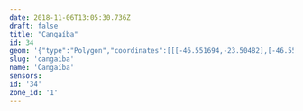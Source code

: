 ```yaml
---
date: 2018-11-06T13:05:30.736Z
draft: false
title: "Cangaíba"
id: 34
geom: '{"type":"Polygon","coordinates":[[[-46.551694,-23.50482],[-46.551363,-23.505615],[-46.551388,-23.505865],[-46.550793,-23.508434],[-46.550735,-23.509551],[-46.550441,-23.509893],[-46.550191,-23.509683],[-46.549856,-23.509515],[-46.549234,-23.509341],[-46.548754,-23.509314],[-46.547306,-23.50942],[-46.546599,-23.510779],[-46.546315,-23.511567],[-46.546023,-23.512038],[-46.54586,-23.512456],[-46.545962,-23.512877],[-46.545925,-23.514531],[-46.543494,-23.514304],[-46.54129,-23.514334],[-46.539204,-23.514565],[-46.536391,-23.515072],[-46.534589,-23.515195],[-46.532843,-23.515151],[-46.531523,-23.515035],[-46.523152,-23.513935],[-46.52256,-23.513964],[-46.52215,-23.51405],[-46.521231,-23.514468],[-46.521031,-23.514186],[-46.519911,-23.513944],[-46.518924,-23.513113],[-46.518348,-23.512839],[-46.518059,-23.512784],[-46.516955,-23.512072],[-46.516148,-23.511743],[-46.515644,-23.511645],[-46.514534,-23.511181],[-46.513846,-23.51097],[-46.513451,-23.511077],[-46.512978,-23.511028],[-46.51266,-23.510832],[-46.512017,-23.510629],[-46.511363,-23.510113],[-46.509922,-23.509934],[-46.509735,-23.509561],[-46.509654,-23.509521],[-46.508726,-23.509403],[-46.508248,-23.509601],[-46.50809,-23.509596],[-46.507002,-23.509323],[-46.506543,-23.508925],[-46.505892,-23.50895],[-46.50561,-23.508782],[-46.505351,-23.50853],[-46.503869,-23.508311],[-46.503505,-23.50832],[-46.502304,-23.508674],[-46.501201,-23.508813],[-46.50045,-23.508354],[-46.50032,-23.508117],[-46.500126,-23.507968],[-46.500044,-23.507614],[-46.499949,-23.507518],[-46.499712,-23.507548],[-46.4993,-23.507719],[-46.498575,-23.507626],[-46.498163,-23.507486],[-46.49716,-23.507526],[-46.496243,-23.506963],[-46.49515,-23.506667],[-46.494418,-23.506721],[-46.494552,-23.506441],[-46.494534,-23.506298],[-46.494231,-23.505531],[-46.493883,-23.503828],[-46.493995,-23.503303],[-46.494092,-23.501517],[-46.494069,-23.501083],[-46.493914,-23.500375],[-46.49399,-23.499936],[-46.494257,-23.499609],[-46.495141,-23.498988],[-46.496001,-23.497703],[-46.49612,-23.497881],[-46.497644,-23.49604],[-46.498095,-23.494536],[-46.498139,-23.493059],[-46.498262,-23.493067],[-46.49829,-23.492942],[-46.498423,-23.491539],[-46.499851,-23.49103],[-46.500302,-23.49096],[-46.501504,-23.490312],[-46.502123,-23.48986],[-46.502523,-23.489815],[-46.504653,-23.489267],[-46.505084,-23.488815],[-46.505276,-23.488443],[-46.505394,-23.488378],[-46.504972,-23.487326],[-46.50463,-23.486687],[-46.504122,-23.486144],[-46.503495,-23.485752],[-46.502537,-23.485485],[-46.498928,-23.485461],[-46.498158,-23.485398],[-46.497676,-23.485272],[-46.497176,-23.485042],[-46.49676,-23.484784],[-46.49613,-23.484243],[-46.496498,-23.484182],[-46.496834,-23.48402],[-46.500327,-23.478872],[-46.500669,-23.478602],[-46.500354,-23.478152],[-46.500394,-23.477978],[-46.500507,-23.477881],[-46.499883,-23.476999],[-46.503829,-23.477405],[-46.505654,-23.477837],[-46.507022,-23.478255],[-46.508148,-23.477513],[-46.508231,-23.477343],[-46.508268,-23.476941],[-46.508629,-23.476683],[-46.509037,-23.47622],[-46.509157,-23.475647],[-46.509351,-23.475552],[-46.510018,-23.475783],[-46.510385,-23.47578],[-46.510614,-23.475294],[-46.510585,-23.474812],[-46.510435,-23.474684],[-46.509695,-23.474339],[-46.508459,-23.47416],[-46.507959,-23.473772],[-46.507935,-23.472907],[-46.508014,-23.472453],[-46.508141,-23.472125],[-46.508368,-23.471815],[-46.508531,-23.471752],[-46.509107,-23.471817],[-46.509661,-23.471716],[-46.51051,-23.471732],[-46.510787,-23.472001],[-46.510805,-23.472186],[-46.511001,-23.472518],[-46.511414,-23.472849],[-46.513273,-23.473498],[-46.513954,-23.473631],[-46.514964,-23.473676],[-46.515117,-23.473842],[-46.51519,-23.474637],[-46.515256,-23.47477],[-46.515499,-23.474946],[-46.515772,-23.475039],[-46.516291,-23.475052],[-46.516574,-23.475166],[-46.516848,-23.475588],[-46.516979,-23.475932],[-46.517089,-23.475962],[-46.517155,-23.476284],[-46.517592,-23.476717],[-46.517793,-23.477176],[-46.51829,-23.47764],[-46.519004,-23.47818],[-46.520435,-23.478968],[-46.522523,-23.479905],[-46.523286,-23.480305],[-46.524337,-23.480715],[-46.525577,-23.481355],[-46.525957,-23.481647],[-46.526156,-23.481949],[-46.529181,-23.48473],[-46.530443,-23.485812],[-46.530697,-23.485843],[-46.531138,-23.485587],[-46.531241,-23.485469],[-46.531459,-23.484867],[-46.53149,-23.484086],[-46.531622,-23.483693],[-46.532026,-23.483641],[-46.53239,-23.483763],[-46.532529,-23.48399],[-46.532436,-23.484867],[-46.532437,-23.485693],[-46.532722,-23.486759],[-46.532674,-23.487942],[-46.533404,-23.488326],[-46.533944,-23.488697],[-46.534225,-23.488771],[-46.534522,-23.488749],[-46.535203,-23.488419],[-46.535378,-23.488265],[-46.53596,-23.48724],[-46.53634,-23.486948],[-46.536669,-23.486868],[-46.537065,-23.487078],[-46.537226,-23.487265],[-46.537509,-23.488316],[-46.53762,-23.489056],[-46.537583,-23.48941],[-46.536915,-23.489703],[-46.536608,-23.490002],[-46.536589,-23.490241],[-46.536877,-23.490844],[-46.537175,-23.491077],[-46.538665,-23.491609],[-46.539202,-23.491873],[-46.53948,-23.492084],[-46.539757,-23.492438],[-46.540191,-23.492719],[-46.541073,-23.493149],[-46.541429,-23.493529],[-46.541592,-23.494381],[-46.541766,-23.494576],[-46.542191,-23.494849],[-46.544234,-23.49667],[-46.546113,-23.498232],[-46.546556,-23.498479],[-46.547137,-23.498578],[-46.547349,-23.498698],[-46.547418,-23.498818],[-46.547496,-23.499632],[-46.547477,-23.500418],[-46.547302,-23.500709],[-46.54671,-23.501157],[-46.546622,-23.501176],[-46.546561,-23.501096],[-46.546429,-23.501076],[-46.546241,-23.501196],[-46.546066,-23.501759],[-46.545744,-23.502188],[-46.545735,-23.502438],[-46.545875,-23.50278],[-46.54657,-23.50366],[-46.546734,-23.503983],[-46.54705,-23.504373],[-46.547172,-23.504667],[-46.547174,-23.504851],[-46.546679,-23.505521],[-46.546614,-23.506235],[-46.547336,-23.506501],[-46.549475,-23.506814],[-46.549654,-23.506011],[-46.550923,-23.505087],[-46.550978,-23.505171],[-46.551149,-23.505147],[-46.551132,-23.505103],[-46.551239,-23.505075],[-46.55118,-23.504913],[-46.551694,-23.50482]]]}'
slug: 'cangaiba'
name: 'Cangaíba'
sensors:
id: '34'
zone_id: '1'
---
```

		